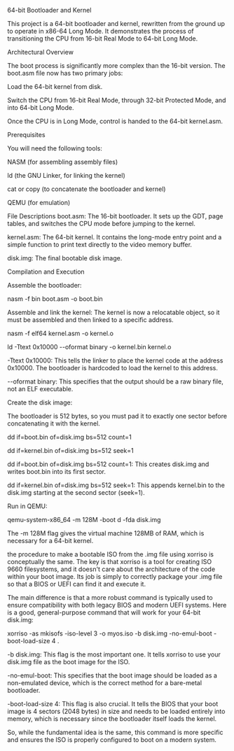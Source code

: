 64-bit Bootloader and Kernel

This project is a 64-bit bootloader and kernel, rewritten from the ground up to operate in x86-64 Long Mode. It demonstrates the process of transitioning the CPU from 16-bit Real Mode to 64-bit Long Mode.



Architectural Overview

The boot process is significantly more complex than the 16-bit version. The boot.asm file now has two primary jobs:

Load the 64-bit kernel from disk.

Switch the CPU from 16-bit Real Mode, through 32-bit Protected Mode, and into 64-bit Long Mode.

Once the CPU is in Long Mode, control is handed to the 64-bit kernel.asm.



Prerequisites

You will need the following tools:

NASM (for assembling assembly files)

ld (the GNU Linker, for linking the kernel)

cat or copy (to concatenate the bootloader and kernel)

QEMU (for emulation)



File Descriptions
boot.asm: The 16-bit bootloader. It sets up the GDT, page tables, and switches the CPU mode before jumping to the kernel.

kernel.asm: The 64-bit kernel. It contains the long-mode entry point and a simple function to print text directly to the video memory buffer.

disk.img: The final bootable disk image.



Compilation and Execution

Assemble the bootloader:

nasm -f bin boot.asm -o boot.bin

Assemble and link the kernel:
The kernel is now a relocatable object, so it must be assembled and then linked to a specific address.

nasm -f elf64 kernel.asm -o kernel.o

ld -Ttext 0x10000 --oformat binary -o kernel.bin kernel.o

-Ttext 0x10000: This tells the linker to place the kernel code at the address 0x10000. The bootloader is hardcoded to load the kernel to this address.

--oformat binary: This specifies that the output should be a raw binary file, not an ELF executable.

Create the disk image:

The bootloader is 512 bytes, so you must pad it to exactly one sector before concatenating it with the kernel.

dd if=boot.bin of=disk.img bs=512 count=1

dd if=kernel.bin of=disk.img bs=512 seek=1

dd if=boot.bin of=disk.img bs=512 count=1: This creates disk.img and writes boot.bin into its first sector.

dd if=kernel.bin of=disk.img bs=512 seek=1: This appends kernel.bin to the disk.img starting at the second sector (seek=1).

Run in QEMU:

qemu-system-x86_64 -m 128M -boot d -fda disk.img

The -m 128M flag gives the virtual machine 128MB of RAM, which is necessary for a 64-bit kernel.




the procedure to make a bootable ISO from the .img file using xorriso is conceptually the same. The key is that xorriso is a tool for creating ISO 9660 filesystems, and it doesn't care about the architecture of the code within your boot image. Its job is simply to correctly package your .img file so that a BIOS or UEFI can find it and execute it.

The main difference is that a more robust command is typically used to ensure compatibility with both legacy BIOS and modern UEFI systems. Here is a good, general-purpose command that will work for your 64-bit disk.img:

xorriso -as mkisofs -iso-level 3 -o myos.iso -b disk.img -no-emul-boot -boot-load-size 4 .

-b disk.img: This flag is the most important one. It tells xorriso to use your disk.img file as the boot image for the ISO.

-no-emul-boot: This specifies that the boot image should be loaded as a non-emulated device, which is the correct method for a bare-metal bootloader.

-boot-load-size 4: This flag is also crucial. It tells the BIOS that your boot image is 4 sectors (2048 bytes) in size and needs to be loaded entirely into memory, which is necessary since the bootloader itself loads the kernel.

So, while the fundamental idea is the same, this command is more specific and ensures the ISO is properly configured to boot on a modern system.
